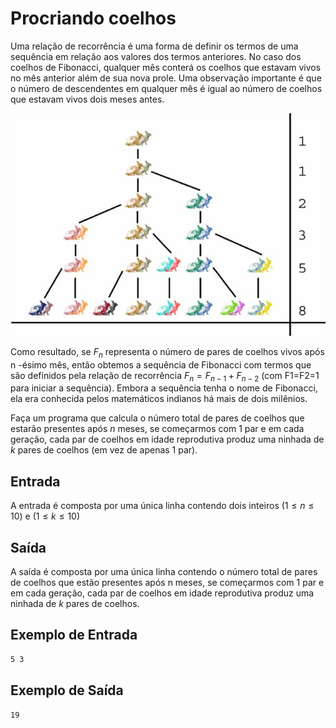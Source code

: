 # Procriando coelhos

Uma relação de recorrência é uma forma de definir os termos de uma sequência em relação aos valores dos termos anteriores. No caso dos coelhos de Fibonacci, qualquer mês conterá os coelhos que estavam vivos no mês anterior além de sua nova prole. Uma observação importante é que o número de descendentes em qualquer mês é igual ao número de coelhos que estavam vivos dois meses antes.

![Fibonacci](FibonacciRabbits1.jpg)

Como resultado, se $F_n$ representa o número de pares de coelhos vivos após n -ésimo mês, então obtemos a sequência de Fibonacci com termos que são definidos pela relação de recorrência $F_n=F_{n−1}+F_{n−2}$ (com F1=F2=1 para iniciar a sequência). Embora a sequência tenha o nome de Fibonacci, ela era conhecida pelos matemáticos indianos há mais de dois milênios.

Faça um programa que calcula o número total de pares de coelhos que estarão presentes após $n$ meses, se começarmos com 1 par e em cada geração, cada par de coelhos em idade reprodutiva produz uma ninhada de $k$ pares de coelhos (em vez de apenas 1 par).

## Entrada

A entrada é composta por uma única linha contendo dois inteiros ($1 \leq n \leq 1 0$) e ($1 \leq k \leq 10$)

## Saída

A saída é composta por uma única linha contendo o número total de pares de coelhos que estão presentes após n meses, se começarmos com 1 par e em cada geração, cada par de coelhos em idade reprodutiva produz uma ninhada de $k$ pares de coelhos.

## Exemplo de Entrada

```txt
5 3
```

## Exemplo de Saída

```txt
19
```

